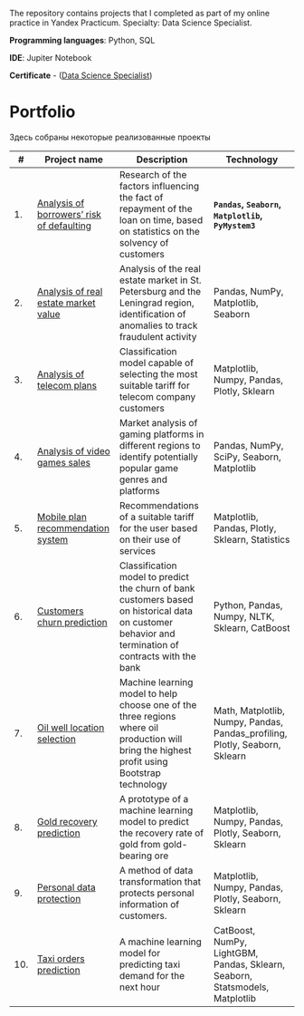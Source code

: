The repository contains projects that I completed as part of my online practice in Yandex Practicum. Specialty: Data Science Specialist.

**Programming languages**: Python, SQL

**IDE**: Jupiter Notebook

**Certificate** - ([Data Science Specialist](https://drive.google.com/file/d/17Wl2skRF5Ndfvwu1FWdAG8X6AjOf1Dxt/view?usp=sharing))

# Portfolio

Здесь собраны некоторые реализованные проекты

| #    |Project name             | Description                                                     | Technology                                                         |
| ---- | ------------------------------------------------------------ | ------------------------------------------------------------ | ------------------------------------------------------------ |
| 1.   | [Analysis of borrowers’ risk of defaulting](https://github.com/irinaarm/Data_Science_Yandex/blob/main/01_data_preprocessing_(bank_loan)/data_preprocessing_eng.ipynb) | Research of the factors influencing the fact of repayment of the loan on time, based on statistics on the solvency of customers | **`Pandas`, `Seaborn`, `Matplotlib`, `PyMystem3`**|
| 2.   | [Analysis of real estate market value](https://github.com/irinaarm/Data_Science_Yandex/blob/main/02_exploratory_data_analysis_(real_estate)/exploratoy_data_analysis_eng.ipynb)| Analysis of the real estate market in St. Petersburg and the Leningrad region, identification of anomalies to track fraudulent activity | Pandas, NumPy, Matplotlib, Seaborn |
| 3.   | [Analysis of telecom plans](https://github.com/irinaarm/Data_Science_Yandex/blob/main/03_statistical_data_analysis_(telecom)/statistical_data_analysis_eng.ipynb) | Classification model capable of selecting the most suitable tariff for telecom company customers             | Matplotlib, Numpy, Pandas, Plotly, Sklearn |
| 4.   | [Analysis of video games sales](https://github.com/irinaarm/Data_Science_Yandex/blob/main/04_analysis_of_video_games_sales/project_video_games_eng.ipynb)| Market analysis of gaming platforms in different regions to identify potentially popular game genres and platforms             | Pandas, NumPy, SciPy, Seaborn, Matplotlib |
| 5.   | [Mobile plan recommendation system](https://github.com/irinaarm/Data_Science_Yandex/blob/main/05_introduction_to_ML(telecom)/mobile_tariffs_eng.ipynb)| Recommendations of a suitable tariff for the user based on their use of services             | Matplotlib, Pandas, Plotly, Sklearn, Statistics|
| 6.   | [Customers churn prediction](https://github.com/irinaarm/Data_Science_Yandex/blob/main/06_supervised_learning%20(banking)/project_bank_eng.ipynb)| Classification model to predict the churn of bank customers based on historical data on customer behavior and termination of contracts with the bank             | Python, Pandas, Numpy, NLTK, Sklearn, CatBoost |
| 7.   | [Oil well location selection](https://github.com/irinaarm/Data_Science_Yandex/blob/main/07_ML_in_business%20(oil%26gas)/project_oil_wells_eng.ipynb)| Machine learning model to help choose one of the three regions where oil production will bring the highest profit using Bootstrap technology             | Math, Matplotlib, Numpy, Pandas, Pandas_profiling, Plotly, Seaborn, Sklearn |
| 8.   | [Gold recovery prediction](https://github.com/irinaarm/Data_Science_Yandex/blob/main/08_gold_recovery_prediction/gold_recovery_eng.ipynb)| A prototype of a machine learning model to predict the recovery rate of gold from gold-bearing ore             | Matplotlib, Numpy, Pandas, Plotly, Seaborn, Sklearn |
| 9.   | [Personal data protection](https://github.com/irinaarm/Data_Science_Yandex/blob/main/09_data_protection/project_data_security_eng.ipynb)| A method of data transformation that protects personal information of customers.             | Matplotlib, Numpy, Pandas, Plotly, Seaborn, Sklearn |
| 10.   | [Taxi orders prediction](https://github.com/irinaarm/Data_Science_Yandex/blob/main/10_time_series_prediction%20(taxi)/taxi_eng.ipynb)| A machine learning model for predicting taxi demand for the next hour             | CatBoost, NumPy, LightGBM, Pandas, Sklearn, Seaborn, Statsmodels, Matplotlib |
